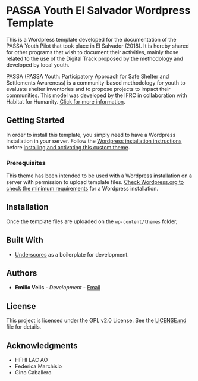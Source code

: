 # PASSA Youth El Salvador Wordpress Template
This is a Wordpress template developed for the documentation of the PASSA Youth Pilot that took place in El Salvador (2018). It is hereby shared for other programs that wish to document their activities, mainly those related to the use of the Digital Track proposed by the methodology and developed by local youth.

PASSA (PASSA Youth: Participatory Approach for Safe Shelter and Settlements Awareness) is a community-based methodology for youth to evaluate shelter inventories and to propose projects to impact their communities. This model was developed by the IFRC in collaboration with Habitat for Humanity. [Click for more information](http://passa.ifrc.org/).

## Getting Started

In order to install this template, you simply need to have a Wordpress installation in your server. Follow the [Wordpress installation instructions](https://en.support.wordpress.com/five-step-blog-setup/) before [installing and activating this custom theme](https://en.support.wordpress.com/themes/adding-new-themes/).

### Prerequisites

This theme has been intended to be used with a Wordpress installation on a server with permission to upload template files. [Check Wordpress.org to check the minimum requirements](https://codex.wordpress.org/Template:Server_requirements) for a Wordpress installation.

## Installation

Once the template files are uploaded on the `wp-content/themes` folder, 

## Built With

* [Underscores](http://underscores.me/) as a boilerplate for development.

## Authors

* **Emilio Velis** - *Development* - [Email](evelis@habitatelsalvador.org.sv)



## License

This project is licensed under the GPL v2.0 License. See the [LICENSE.md](LICENSE.md) file for details.

## Acknowledgments

* HFHI LAC AO
* Federica Marchisio
* Gino Caballero
